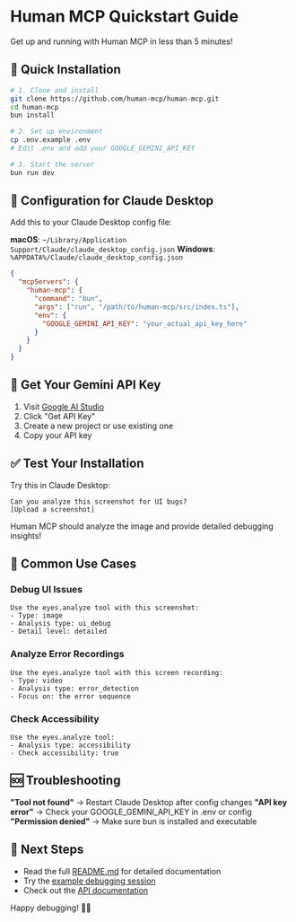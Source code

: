 # Human MCP Quickstart Guide

Get up and running with Human MCP in less than 5 minutes!

## 🚀 Quick Installation

```bash
# 1. Clone and install
git clone https://github.com/human-mcp/human-mcp.git
cd human-mcp
bun install

# 2. Set up environment
cp .env.example .env
# Edit .env and add your GOOGLE_GEMINI_API_KEY

# 3. Start the server
bun run dev
```

## 📱 Configuration for Claude Desktop

Add this to your Claude Desktop config file:

**macOS**: `~/Library/Application Support/Claude/claude_desktop_config.json`
**Windows**: `%APPDATA%/Claude/claude_desktop_config.json`

```json
{
  "mcpServers": {
    "human-mcp": {
      "command": "bun",
      "args": ["run", "/path/to/human-mcp/src/index.ts"],
      "env": {
        "GOOGLE_GEMINI_API_KEY": "your_actual_api_key_here"
      }
    }
  }
}
```

## 🔧 Get Your Gemini API Key

1. Visit [Google AI Studio](https://aistudio.google.com/)
2. Click "Get API Key"
3. Create a new project or use existing one
4. Copy your API key

## ✅ Test Your Installation

Try this in Claude Desktop:

```
Can you analyze this screenshot for UI bugs?
[Upload a screenshot]
```

Human MCP should analyze the image and provide detailed debugging insights!

## 🎯 Common Use Cases

### Debug UI Issues
```
Use the eyes.analyze tool with this screenshot:
- Type: image
- Analysis type: ui_debug  
- Detail level: detailed
```

### Analyze Error Recordings
```
Use the eyes.analyze tool with this screen recording:
- Type: video
- Analysis type: error_detection
- Focus on: the error sequence
```

### Check Accessibility
```
Use the eyes.analyze tool:
- Analysis type: accessibility
- Check accessibility: true
```

## 🆘 Troubleshooting

**"Tool not found"** → Restart Claude Desktop after config changes
**"API key error"** → Check your GOOGLE_GEMINI_API_KEY in .env or config
**"Permission denied"** → Make sure bun is installed and executable

## 📖 Next Steps

- Read the full [README.md](README.md) for detailed documentation
- Try the [example debugging session](examples/debugging-session.ts)
- Check out the [API documentation](src/resources/documentation.ts)

Happy debugging! 🐛✨